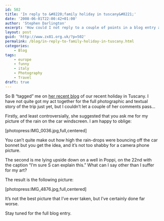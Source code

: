 ```yaml
---
id: 502
title: 'In reply to &#8220;family holiday in tuscany&#8221;'
date: '2008-06-01T22:00:42+01:00'
author: 'Stephen Darlington'
excerpt: 'How could I not reply to a couple of points in a blog entry at brandarling.com?'
layout: post
guid: 'http://www.zx81.org.uk/?p=502'
permalink: /blog/in-reply-to-family-holiday-in-tuscany.html
categories:
    - Blog
tags:
    - europe
    - funny
    - italy
    - Photography
    - Travel
draft: true
---
```


So B “tagged” me on [her recent blog](http://www.brandarling.com/2008/05/family-holiday-in-tuscany.html) of our recent holiday in Tuscany. I have not quite got my act together for the full photographic and textual story of the trip just yet, but I couldn’t let a couple of her comments pass…

Firstly, and least controversially, she suggested that you ask me for my picture of the rain on the car windscreen. I am happy to oblige:

\[photopress:IMG\_0036.jpg,full,centered\]

You can’t quite make out how high the rain-drops were bouncing off the car bonnet but you get the idea, and it’s not too shabby for a camera phone picture.

The second is me lying upside down on a well in Poppi, on the 22nd with the caption “I’m sure S can explain this.” What can I say other than I suffer for my art?

The result is the following picture:

\[photopress:IMG\_4876.jpg,full,centered\]

It’s not the best picture that I’ve ever taken, but I’ve certainly done far worse.

Stay tuned for the full blog entry.